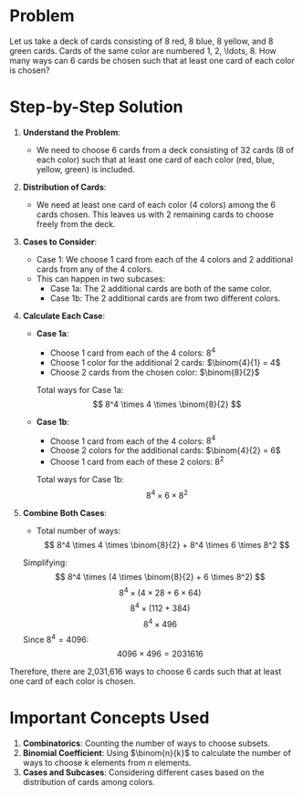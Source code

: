 # Problem
Let us take a deck of cards consisting of 8 red, 8 blue, 8 yellow, and 8 green cards. Cards of the same color are numbered 1, 2, \ldots, 8. How many ways can 6 cards be chosen such that at least one card of each color is chosen?

# Step-by-Step Solution

1. **Understand the Problem**:
    - We need to choose 6 cards from a deck consisting of 32 cards (8 of each color) such that at least one card of each color (red, blue, yellow, green) is included.

2. **Distribution of Cards**:
    - We need at least one card of each color (4 colors) among the 6 cards chosen. This leaves us with 2 remaining cards to choose freely from the deck.

3. **Cases to Consider**:
    - Case 1: We choose 1 card from each of the 4 colors and 2 additional cards from any of the 4 colors.
    - This can happen in two subcases:
      - Case 1a: The 2 additional cards are both of the same color.
      - Case 1b: The 2 additional cards are from two different colors.

4. **Calculate Each Case**:
    - **Case 1a**:
        - Choose 1 card from each of the 4 colors: $8^4$
        - Choose 1 color for the additional 2 cards: $\binom{4}{1} = 4$
        - Choose 2 cards from the chosen color: $\binom{8}{2}$

        Total ways for Case 1a:
        $$
        8^4 \times 4 \times \binom{8}{2}
        $$

    - **Case 1b**:
        - Choose 1 card from each of the 4 colors: $8^4$
        - Choose 2 colors for the additional cards: $\binom{4}{2} = 6$
        - Choose 1 card from each of these 2 colors: $8^2$

        Total ways for Case 1b:
        $$
        8^4 \times 6 \times 8^2
        $$

5. **Combine Both Cases**:
    - Total number of ways:
    $$
    8^4 \times 4 \times \binom{8}{2} + 8^4 \times 6 \times 8^2
    $$

    Simplifying:
    $$
    8^4 \times (4 \times \binom{8}{2} + 6 \times 8^2)
    $$
    $$
    8^4 \times (4 \times 28 + 6 \times 64)
    $$
    $$
    8^4 \times (112 + 384)
    $$
    $$
    8^4 \times 496
    $$
    Since $8^4 = 4096$:
    $$
    4096 \times 496 = 2031616
    $$

Therefore, there are 2,031,616 ways to choose 6 cards such that at least one card of each color is chosen.

# Important Concepts Used
1. **Combinatorics**: Counting the number of ways to choose subsets.
2. **Binomial Coefficient**: Using $\binom{n}{k}$ to calculate the number of ways to choose $k$ elements from $n$ elements.
3. **Cases and Subcases**: Considering different cases based on the distribution of cards among colors.
